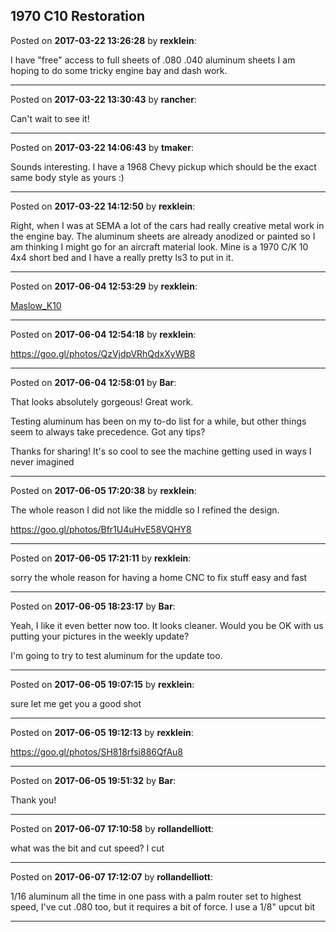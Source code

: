 ## 1970 C10 Restoration
Posted on **2017-03-22 13:26:28** by **rexklein**:

I have "free" access to full sheets of .080 .040 aluminum sheets I am hoping to do some tricky engine bay and dash work.

---

Posted on **2017-03-22 13:30:43** by **rancher**:

Can't wait to see it!

---

Posted on **2017-03-22 14:06:43** by **tmaker**:

Sounds interesting.  I have a 1968 Chevy pickup which should be the exact same body style as yours :)

---

Posted on **2017-03-22 14:12:50** by **rexklein**:

Right, when I was at SEMA a lot of the cars had really creative metal work in the engine bay. The aluminum sheets are already anodized or painted so I am thinking I might go for an aircraft material look. Mine is a 1970 C/K 10 4x4 short bed and I have a really pretty ls3 to put in it.

---

Posted on **2017-06-04 12:53:29** by **rexklein**:

[Maslow_K10](../../images/Pj/vu/Pjvu_maslow_k10.png.jpg)

---

Posted on **2017-06-04 12:54:18** by **rexklein**:

https://goo.gl/photos/QzVjdpVRhQdxXyWB8

---

Posted on **2017-06-04 12:58:01** by **Bar**:

That looks absolutely gorgeous! Great work.



Testing aluminum has been on my to-do list for a while, but other things seem to always take precedence. Got any tips?



Thanks for sharing! It's so cool to see the machine getting used in ways I never imagined

---

Posted on **2017-06-05 17:20:38** by **rexklein**:

The whole reason I did not like the middle so I refined the design.

https://goo.gl/photos/Bfr1U4uHvE58VQHY8

---

Posted on **2017-06-05 17:21:11** by **rexklein**:

sorry the whole reason for having a home CNC to fix stuff easy and fast

---

Posted on **2017-06-05 18:23:17** by **Bar**:

Yeah, I like it even better now too. It looks cleaner.  Would you be OK with us putting your pictures in the weekly update? 



I'm going to try to test aluminum for the update too.

---

Posted on **2017-06-05 19:07:15** by **rexklein**:

sure let me get you a good shot

---

Posted on **2017-06-05 19:12:13** by **rexklein**:

https://goo.gl/photos/SH818rfsi886QfAu8

---

Posted on **2017-06-05 19:51:32** by **Bar**:

Thank you!

---

Posted on **2017-06-07 17:10:58** by **rollandelliott**:

what was the bit and cut speed? I cut

---

Posted on **2017-06-07 17:12:07** by **rollandelliott**:

1/16 aluminum all the time in one pass with a palm router set to highest speed, I've cut .080 too, but it requires a bit of force. I use a 1/8" upcut bit

---


